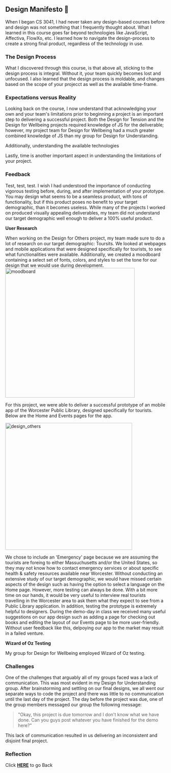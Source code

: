 
## Design Manifesto 📝
When I began CS 3041, I had never taken any design-based courses before and design was not something that I frequently thought about. What I learned in this course goes far beyond technologies like JavaScript, Affectiva, FlowXo, etc. I learned how to navigate the design-process to create a strong final product, regardless of the technology in use. 
 
### The Design Process
What I discovered through this course, is that above all, sticking to the design process is integral. Without it, your team quickly becomes lost and unfocused. I also learned that the design process is moldable, and changes based on the scope of your projecct as well as the available time-frame. 

### Expectations versus Reality
Looking back on the course, I now understand that acknowledging your own and your team's limitations prior to beginning a project is an important step to delivering a successful project. Both the Design for Tension and the Design for Wellbeing projects required knowledge of JS for the deliverable; however, my project team for Design for Wellbeing had a much greater combined knowledge of JS than my group for Design for Understanding. 

Additionally, understanding the available technologies 

Lastly, time is another important aspect in understanding the limitations of your project. 

### Feedback
Test, test, test. I wish I had understood the importance of conducting vigorous testing before, during, and after implementation of your prototype. You may design what seems to be a seamless product, with tons of functionality, but if this product poses no benefit to your target demographic, than it becomes useless. 
While many of the projects I worked on produced visually appealing deliverables, my team did not understand our target demographic well enough to deliver a 100% useful product. 

**User Research**

When working on the Design for Others project, my team made sure to do a lot of research on our target demographic: Toursits. We looked at webpages and mobile applications that were designed specifically for tourists, to see what functionalities were available. Additionally, we created a moodboard containing a select set of fonts, colors, and styles to set the tone for our design that we would use during development. 
<img width="405" alt="moodboard" src="https://user-images.githubusercontent.com/6757445/39445007-9591a6ba-4c87-11e8-98fd-2000b1a34965.PNG">

For this project, we were able to deliver a successful prototype of an mobile app of the Worcester Public Library, designed specifically for tourists. 
Below are the Home and Events pages for the app. 

<img width="397" alt="design_others" src="https://user-images.githubusercontent.com/6757445/39433597-426f365a-4c64-11e8-9870-a91f6c88aa9c.PNG">

We chose to include an 'Emergency' page because we are assuming the tourists are foreing to either Massuchusetts and/or the United States, so they may not know how to contact emergency services or about specific health & safety resources available near Worcester.
Without conducting an extensive study of our target demographic, we would have missed certain aspects of the design such as having the option to select a language on the Home page. 
However, more testing can always be done. With a bit more time on our hands, it would be very useful to interview real tourists travelling in the Worcester area to ask them what they expect to see from a Public Library application. In addition, testing the prototype is extremely helpful to designers. During the demo-day in class we received many useful suggestions on our app design such as adding a page for checking out books and editing the layout of our Events page to be more user-friendly. Without user feedback like this, delpoying our app to the market may result in a failed venture. 

**Wizard of Oz Testing**

My group for Design for Wellbeing employed Wizard of Oz testing. 



### Challenges
One of the challenges that arguably all of my groups faced was a lack of communication. This was most evident in my Design for Understanding group. After brainstorming and settling on our final designs, we all went our separate ways to code the project and there was little to no communication until the last day of the project. The day before the project was due, one of the group members messaged our group the following message: 
> "Okay, this project is due tomorrow and I don't know what we have done. Can you guys post whatever you have finished for the demo here?"

This lack of communication resulted in us delivering an inconsistent and disjoint final project. 

### Reflection

Click **[HERE](README.md)** to go Back
